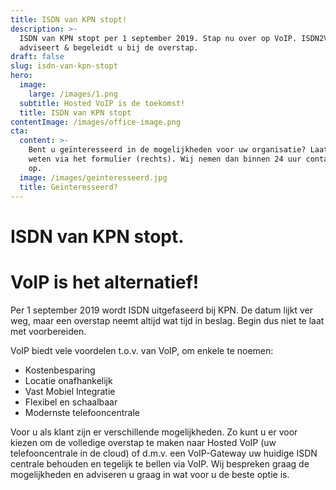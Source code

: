 ```yaml
---
title: ISDN van KPN stopt!
description: >-
  ISDN van KPN stopt per 1 september 2019. Stap nu over op VoIP. ISDN2VoIP
  adviseert & begeleidt u bij de overstap.
draft: false
slug: isdn-van-kpn-stopt
hero:
  image:
    large: /images/1.png
  subtitle: Hosted VoIP is de toekomst!
  title: ISDN van KPN stopt
contentImage: /images/office-image.png
cta:
  content: >-
    Bent u geïnteresseerd in de mogelijkheden voor uw organisatie? Laat het ons
    weten via het formulier (rechts). Wij nemen dan binnen 24 uur contact met u
    op.
  image: /images/geinteresseerd.jpg
  title: Geïnteresseerd?
---
```

# ISDN van KPN stopt.

# VoIP is het alternatief!

Per 1 september 2019 wordt ISDN uitgefaseerd bij KPN. De datum lijkt ver weg, maar een overstap neemt altijd wat tijd in beslag. Begin dus niet te laat met voorbereiden.

VoIP biedt vele voordelen t.o.v. van VoIP, om enkele te noemen:

* Kostenbesparing
* Locatie onafhankelijk
* Vast Mobiel Integratie
* Flexibel en schaalbaar
* Modernste telefooncentrale

Voor u als klant zijn er verschillende mogelijkheden. Zo kunt u er voor kiezen om de volledige overstap te maken naar Hosted VoIP (uw telefooncentrale in de cloud) of d.m.v. een VoIP-Gateway uw huidige ISDN centrale behouden en tegelijk te bellen via VoIP. Wij bespreken graag de mogelijkheden en adviseren u graag in wat voor u de beste optie is.
